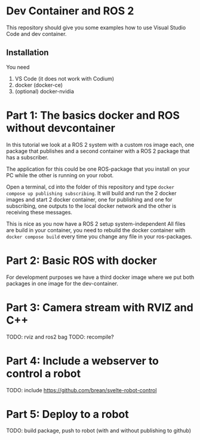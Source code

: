 # Dev Container and ROS 2
This repository should give you some examples how to use Visual Studio Code and dev container.

## Installation
You need
1. VS Code (it does not work with Codium)
1. docker (docker-ce)
1. (optional) docker-nvidia

# Part 1: The basics docker and ROS without devcontainer
In this tutorial we look at a ROS 2 system with a custom ros image each, one package that publishes and a second container with a ROS 2 package that has a subscriber.

The application for this could be one ROS-package that you install on your PC while the other is running on your robot.

Open a terminal, cd into the folder of this repository and type `docker compose up publishing subscribing`. It will build and run the 2 docker images and start 2 docker container, one for publishing and one for subscribing, one outputs to the local docker network and the other is receiving these messages.

This is nice as you now have a ROS 2 setup system-independent 
All files are build in your container, you need to rebuild the docker container with `docker compose build` every time you change any file in your ros-packages.

# Part 2: Basic ROS with docker
For development purposes we have a third docker image where we put both packages in one image for the dev-container.

# Part 3: Camera stream with RVIZ and C++
TODO: rviz and ros2 bag
TODO: recompile?

# Part 4: Include a webserver to control a robot
TODO: include https://github.com/brean/svelte-robot-control

# Part 5: Deploy to a robot
TODO: build package, push to robot (with and without publishing to github)